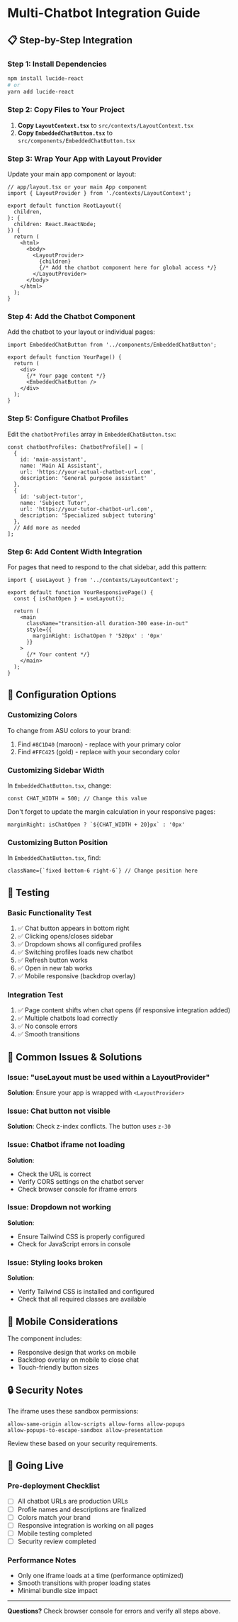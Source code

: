 # Multi-Chatbot Integration Guide

## 📋 Step-by-Step Integration

### Step 1: Install Dependencies
```bash
npm install lucide-react
# or
yarn add lucide-react
```

### Step 2: Copy Files to Your Project

1. **Copy `LayoutContext.tsx`** to `src/contexts/LayoutContext.tsx`
2. **Copy `EmbeddedChatButton.tsx`** to `src/components/EmbeddedChatButton.tsx`

### Step 3: Wrap Your App with Layout Provider

Update your main app component or layout:

```tsx
// app/layout.tsx or your main App component
import { LayoutProvider } from './contexts/LayoutContext';

export default function RootLayout({
  children,
}: {
  children: React.ReactNode;
}) {
  return (
    <html>
      <body>
        <LayoutProvider>
          {children}
          {/* Add the chatbot component here for global access */}
        </LayoutProvider>
      </body>
    </html>
  );
}
```

### Step 4: Add the Chatbot Component

Add the chatbot to your layout or individual pages:

```tsx
import EmbeddedChatButton from '../components/EmbeddedChatButton';

export default function YourPage() {
  return (
    <div>
      {/* Your page content */}
      <EmbeddedChatButton />
    </div>
  );
}
```

### Step 5: Configure Chatbot Profiles

Edit the `chatbotProfiles` array in `EmbeddedChatButton.tsx`:

```tsx
const chatbotProfiles: ChatbotProfile[] = [
  {
    id: 'main-assistant',
    name: 'Main AI Assistant',
    url: 'https://your-actual-chatbot-url.com',
    description: 'General purpose assistant'
  },
  {
    id: 'subject-tutor',
    name: 'Subject Tutor',
    url: 'https://your-tutor-chatbot-url.com',
    description: 'Specialized subject tutoring'
  },
  // Add more as needed
];
```

### Step 6: Add Content Width Integration

For pages that need to respond to the chat sidebar, add this pattern:

```tsx
import { useLayout } from '../contexts/LayoutContext';

export default function YourResponsivePage() {
  const { isChatOpen } = useLayout();

  return (
    <main 
      className="transition-all duration-300 ease-in-out"
      style={{
        marginRight: isChatOpen ? '520px' : '0px'
      }}
    >
      {/* Your content */}
    </main>
  );
}
```

## 🔧 Configuration Options

### Customizing Colors
To change from ASU colors to your brand:

1. Find `#8C1D40` (maroon) - replace with your primary color
2. Find `#FFC425` (gold) - replace with your secondary color

### Customizing Sidebar Width
In `EmbeddedChatButton.tsx`, change:
```tsx
const CHAT_WIDTH = 500; // Change this value
```

Don't forget to update the margin calculation in your responsive pages:
```tsx
marginRight: isChatOpen ? `${CHAT_WIDTH + 20}px` : '0px'
```

### Customizing Button Position
In `EmbeddedChatButton.tsx`, find:
```tsx
className={`fixed bottom-6 right-6`} // Change position here
```

## 🧪 Testing

### Basic Functionality Test
1. ✅ Chat button appears in bottom right
2. ✅ Clicking opens/closes sidebar
3. ✅ Dropdown shows all configured profiles
4. ✅ Switching profiles loads new chatbot
5. ✅ Refresh button works
6. ✅ Open in new tab works
7. ✅ Mobile responsive (backdrop overlay)

### Integration Test
1. ✅ Page content shifts when chat opens (if responsive integration added)
2. ✅ Multiple chatbots load correctly
3. ✅ No console errors
4. ✅ Smooth transitions

## 🐛 Common Issues & Solutions

### Issue: "useLayout must be used within a LayoutProvider"
**Solution**: Ensure your app is wrapped with `<LayoutProvider>`

### Issue: Chat button not visible
**Solution**: Check z-index conflicts. The button uses `z-30`

### Issue: Chatbot iframe not loading
**Solution**: 
- Check the URL is correct
- Verify CORS settings on the chatbot server
- Check browser console for iframe errors

### Issue: Dropdown not working
**Solution**: 
- Ensure Tailwind CSS is properly configured
- Check for JavaScript errors in console

### Issue: Styling looks broken
**Solution**: 
- Verify Tailwind CSS is installed and configured
- Check that all required classes are available

## 📱 Mobile Considerations

The component includes:
- Responsive design that works on mobile
- Backdrop overlay on mobile to close chat
- Touch-friendly button sizes

## 🔒 Security Notes

The iframe uses these sandbox permissions:
```
allow-same-origin allow-scripts allow-forms allow-popups 
allow-popups-to-escape-sandbox allow-presentation
```

Review these based on your security requirements.

## 🚀 Going Live

### Pre-deployment Checklist
- [ ] All chatbot URLs are production URLs
- [ ] Profile names and descriptions are finalized
- [ ] Colors match your brand
- [ ] Responsive integration is working on all pages
- [ ] Mobile testing completed
- [ ] Security review completed

### Performance Notes
- Only one iframe loads at a time (performance optimized)
- Smooth transitions with proper loading states
- Minimal bundle size impact

---

**Questions?** Check browser console for errors and verify all steps above. 
